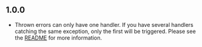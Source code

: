 ## 1.0.0

- Thrown errors can only have one handler. 
If you have several handlers catching the same exception, only the first will be triggered. 
Please see the [README](./README.md#error-handling) for more information.
